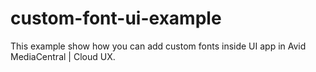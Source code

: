 # custom-font-ui-example
This example show how you can add custom fonts inside UI app in Avid MediaCentral | Cloud UX.
